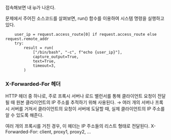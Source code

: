 접속해보면 내 ip가 나온다.

문제에서 주어진 소스코드를 살펴보면, run() 함수를 이용하여 시스템 명령을 실행하고 있다.
```
    user_ip = request.access_route[0] if request.access_route else request.remote_addr
    try:
        result = run(
            ["/bin/bash", "-c", f"echo {user_ip}"],
            capture_output=True,
            text=True,
            timeout=3,
        )
```

### X-Forwarded-For 헤더
HTTP 헤더 중 하나로, 주로 프록시 서버나 로드 밸런서를 통해 클라이언트 요청이 전달될 때 원본 클라이언트의 IP 주소를 추적하기 위해 사용된다.
→ 여러 개의 서버나 프록시 서버를 거쳐서 클라이언트의 요청이 서버에 도달할 때, 실제 클라이언트의 IP 주소를 알 수 있도록 해준다.

여러 개의 프록시를 거친 경우, 이 헤더는 IP 주소들의 리스트 형태로 전달된다.
X-Forwarded-For: client, proxy1, proxy2, ...
